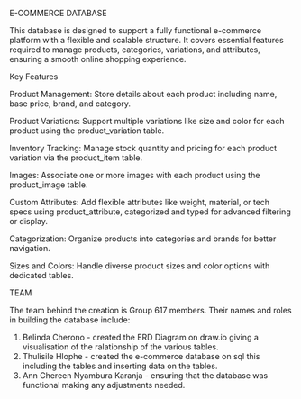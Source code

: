 E-COMMERCE DATABASE 

This database is designed to support a fully functional e-commerce platform with a flexible and scalable structure. It covers essential features required to manage products, categories, variations, and attributes, ensuring a smooth online shopping experience.

Key Features

Product Management: Store details about each product including name, base price, brand, and category.

Product Variations: Support multiple variations like size and color for each product using the product_variation table.

Inventory Tracking: Manage stock quantity and pricing for each product variation via the product_item table.

Images: Associate one or more images with each product using the product_image table.

Custom Attributes: Add flexible attributes like weight, material, or tech specs using product_attribute, categorized and typed for advanced filtering or display.

Categorization: Organize products into categories and brands for better navigation.

Sizes and Colors: Handle diverse product sizes and color options with dedicated tables.

TEAM 

The team behind the creation is Group 617 members. Their names and roles in building the database include:
1. Belinda Cherono - created the ERD Diagram on draw.io giving a visualisation of the ralationship of the various tables.
2. Thulisile Hlophe - created the e-commerce database on sql this including the tables and inserting data on the tables.
3. Ann Chereen Nyambura Karanja - ensuring that the database was functional making any adjustments needed.